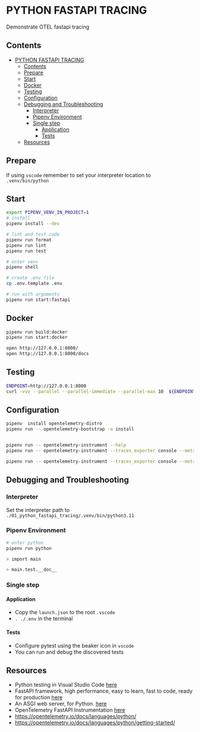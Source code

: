 # PYTHON FASTAPI TRACING

Demonstrate OTEL fastapi tracing  

## Contents

- [PYTHON FASTAPI TRACING](#python-fastapi-tracing)
  - [Contents](#contents)
  - [Prepare](#prepare)
  - [Start](#start)
  - [Docker](#docker)
  - [Testing](#testing)
  - [Configuration](#configuration)
  - [Debugging and Troubleshooting](#debugging-and-troubleshooting)
    - [Interpreter](#interpreter)
    - [Pipenv Environment](#pipenv-environment)
    - [Single step](#single-step)
      - [Application](#application)
      - [Tests](#tests)
  - [Resources](#resources)

## Prepare

If using `vscode` remember to set your interpreter location to `.venv/bin/python`

## Start

```sh
export PIPENV_VENV_IN_PROJECT=1
# install
pipenv install --dev

# lint and test code
pipenv run format
pipenv run lint
pipenv run test

# enter venv
pipenv shell

# create .env file
cp .env.template .env

# run with arguments
pipenv run start:fastapi
```

## Docker

```sh
pipenv run build:docker
pipenv run start:docker

open http://127.0.0.1:8000/
open http://127.0.0.1:8000/docs
```

## Testing

```sh
ENDPOINT=http://127.0.0.1:8000
curl -vvv --parallel --parallel-immediate --parallel-max 10  ${ENDPOINT}/sleep/12 ${ENDPOINT}/sleep/12 ${ENDPOINT}/sleep/12 ${ENDPOINT}/sleep/12 ${ENDPOINT}/sleep/12 ${ENDPOINT}/sleep/12 ${ENDPOINT}/status/200 ${ENDPOINT}/status/200 ${ENDPOINT}/status/200
```

## Configuration

```sh
pipenv  install opentelemetry-distro
pipenv run -- opentelemetry-bootstrap -a install


pipenv run -- opentelemetry-instrument --help
pipenv run -- opentelemetry-instrument --traces_exporter console --metrics_exporter console --logs_exporter console --service_name 01_python_fastapi_tracing --disabled_instrumentations aws-lambda --log_level TRACE fastapi dev main.py

pipenv run -- opentelemetry-instrument --traces_exporter console --metrics_exporter console --logs_exporter console --service_name 01_python_fastapi_tracing --log_level TRACE fastapi dev main.py
```

## Debugging and Troubleshooting

### Interpreter

Set the interpreter path to `./01_python_fastapi_tracing/.venv/bin/python3.11`

### Pipenv Environment

```sh
# enter python
pipenv run python

> import main

> main.test.__doc__
```

### Single step

#### Application

- Copy the `launch.json` to the root `.vscode`
- `. ./.env` in the terminal

#### Tests

- Configure pytest using the beaker icon in `vscode`
- You can run and debug the discovered tests

## Resources

- Python testing in Visual Studio Code [here](https://code.visualstudio.com/docs/python/testing#_example-test-walkthroughs)
- FastAPI framework, high performance, easy to learn, fast to code, ready for production [here](https://fastapi.tiangolo.com/#installation)
- An ASGI web server, for Python. [here](https://www.uvicorn.org/)
- OpenTelemetry FastAPI Instrumentation [here](https://opentelemetry-python-contrib.readthedocs.io/en/latest/instrumentation/fastapi/fastapi.html)  
- https://opentelemetry.io/docs/languages/python/
- https://opentelemetry.io/docs/languages/python/getting-started/